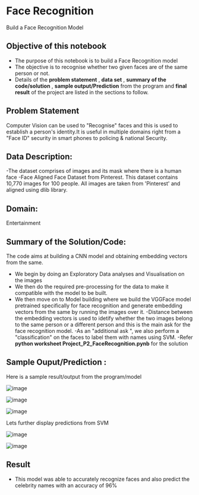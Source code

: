 # Face Recognition 
Build a Face Recognition Model


## Objective of this notebook
- The purpose of this notebook is to build a Face Recognition model 
- The objective is to recognise whether two given faces are of the same person or not.
- Details of the **problem statement**  , **data set** ,  **summary of the code/solution**  , **sample output/Prediction** from the program and **final result** of the project are listed in the sections to follow.

## Problem Statement 
Computer Vision can be used to "Recognise" faces and this is used to establish a person's identity.It is useful in multiple domains right from a "Face ID" security in smart phones to policing & national Security.


## Data Description:
-The dataset comprises of images and its mask where there is a human face
-Face Aligned Face Dataset from Pinterest. This dataset contains 10,770 images for 100 people. All images are taken from 'Pinterest' and aligned using dlib library. 

## Domain:
  Entertainment

## Summary of the Solution/Code:
The code aims at building a  CNN model and obtaining embedding vectors from the same.
- We begin by doing an Exploratory Data analyses and Visualisation on the images 
- We then do the required pre-processing for the data to make it compatible with the model to be built.
- We then move on to Model building where we build the VGGFace model pretrained specifically for face recognition and generate embedding vectors from the same by running the images over it.
-Distance between the embedding vectors is used to idetify whether the two images belong to the same person or a different person and this is the main ask for the face recognition model.
-As an  "additional ask ", we also perform a "classification" on the faces to label them with names using SVM.
-Refer **python worksheet  Project_P2_FaceRecognition.pynb** for the solution

## Sample Ouput/Prediction :
Here is a sample result/output from the program/model 


![image](https://user-images.githubusercontent.com/68383273/191279777-2953d8aa-59b8-409d-b142-ce4997aff025.png)



![image](https://user-images.githubusercontent.com/68383273/191280099-12d497cf-ac65-4b5c-a9b2-5f28a130613a.png)


![image](https://user-images.githubusercontent.com/68383273/191280230-fa89ac88-e84b-4029-829e-2cdd0a05f9af.png)



Lets further display predictions from SVM

![image](https://user-images.githubusercontent.com/68383273/208733069-560bc067-58e1-4d27-8f6b-6fb92403f348.png)

![image](https://user-images.githubusercontent.com/68383273/208733193-5abd8bc0-c50b-4758-bb1f-24d31766f4ec.png)



## Result
- This model was able to accurately recognize faces and also predict the celebrity names with an accuracy of 96%

